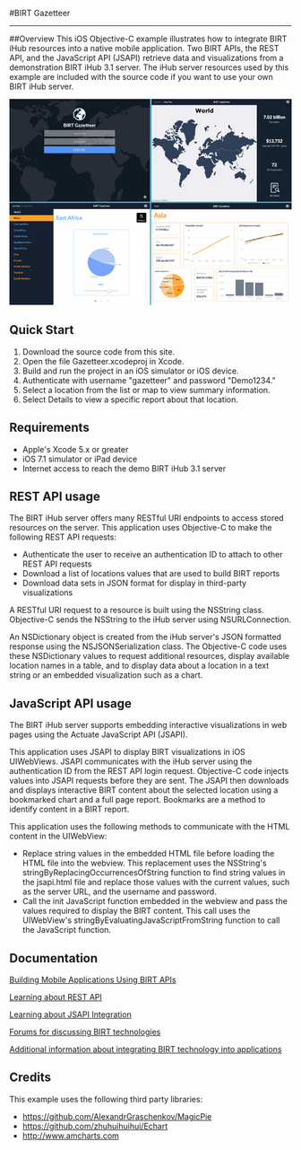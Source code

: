 #BIRT Gazetteer

---

##Overview
This iOS Objective-C example illustrates how to integrate BIRT iHub resources into a native mobile application. Two BIRT APIs, the REST API, and the JavaScript API (JSAPI) retrieve data and visualizations from a demonstration BIRT iHub 3.1 server. The iHub server resources used by this example are included with the source code if you want to use your own BIRT iHub server.

![](/Screenshots/examples.png)

## Quick Start
1. Download the source code from this site.
2. Open the file Gazetteer.xcodeproj in Xcode.
3. Build and run the project in an iOS simulator or iOS device.
4. Authenticate with username "gazetteer" and password "Demo1234."
5. Select a location from the list or map to view summary information.
6. Select Details to view a specific report about that location.

## Requirements
* Apple's Xcode 5.x or greater
* iOS 7.1 simulator or iPad device
* Internet access to reach the demo BIRT iHub 3.1 server

## REST API usage
The BIRT iHub server offers many RESTful URI endpoints to access stored resources on the server. This application uses Objective-C to make the following REST API requests:
* Authenticate the user to receive an authentication ID to attach to other REST API requests
* Download a list of locations values that are used to build BIRT reports
* Download data sets in JSON format for display in third-party visualizations

A RESTful URI request to a resource is built using the NSString class. Objective-C sends the NSString to the iHub server using NSURLConnection. 

An NSDictionary object is created from the iHub server's JSON formatted response using the NSJSONSerialization class. The Objective-C code uses these NSDictionary values to request additional resources, display available location names in a table, and to display data about a location in a text string or an embedded visualization such as a chart.

## JavaScript API usage
The BIRT iHub server supports embedding interactive visualizations in web pages using the Actuate JavaScript API (JSAPI).

This application uses JSAPI to display BIRT visualizations in iOS UIWebViews. JSAPI communicates with the iHub server using the authentication ID from the REST API login request. Objective-C code injects values into JSAPI requests before they are sent. The JSAPI then downloads and displays interactive BIRT content about the selected location using a bookmarked chart and a full page report. Bookmarks are a method to identify content in a BIRT report.

This application uses the following methods to communicate with the HTML content in the UIWebView:
* Replace string values in the embedded HTML file before loading the HTML file into the webview. This replacement uses the NSString's stringByReplacingOccurrencesOfString function to find string values in the jsapi.html file and replace those values with the current values, such as the server URL, and the username and password.
* Call the init JavaScript function embedded in the webview and pass the values required to display the BIRT content. This call uses the UIWebView's stringByEvaluatingJavaScriptFromString function to call the JavaScript function.

## Documentation
[Building Mobile Applications Using BIRT APIs](http://developer.actuate.com/be/documentation/ihub31-dev/RESTApp/index.html) 

[Learning about REST API](http://developer.actuate.com/resources/documentation/ihub31/rest-api/) 

[Learning about JSAPI Integration](http://developer.actuate.com/resources/documentation/ihubftype/integration/) 

[Forums for discussing BIRT technologies](http://developer.actuate.com/community/forum/) 

[Additional information about integrating BIRT technology into applications](http://developer.actuate.com/deployment-center/integrating-birt-into-applications/) 

## Credits
This example uses the following third party libraries:
* https://github.com/AlexandrGraschenkov/MagicPie
* https://github.com/zhuhuihuihui/Echart
* http://www.amcharts.com
